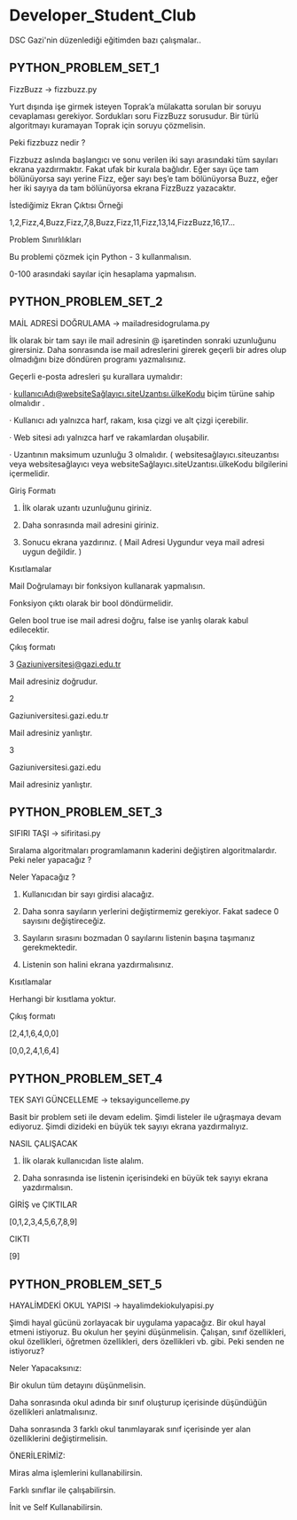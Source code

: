 # Developer_Student_Club
DSC Gazi'nin düzenlediği eğitimden bazı çalışmalar..

PYTHON_PROBLEM_SET_1
---------------------------------------------------------------------------------------------------------------------------------------------------------------------------------

FizzBuzz   -> fizzbuzz.py

Yurt dışında işe girmek isteyen Toprak’a mülakatta sorulan bir soruyu cevaplaması gerekiyor. Sordukları soru FizzBuzz sorusudur. Bir türlü algoritmayı kuramayan Toprak için soruyu çözmelisin.

Peki fizzbuzz nedir ?

Fizzbuzz aslında başlangıcı ve sonu verilen iki sayı arasındaki tüm sayıları ekrana yazdırmaktır. Fakat ufak bir kurala bağlıdır. Eğer sayı üçe tam bölünüyorsa sayı yerine Fizz, eğer sayı beş’e tam bölünüyorsa Buzz, eğer her iki sayıya da tam bölünüyorsa ekrana FizzBuzz yazacaktır.

İstediğimiz Ekran Çıktısı Örneği

1,2,Fizz,4,Buzz,Fizz,7,8,Buzz,Fizz,11,Fizz,13,14,FizzBuzz,16,17…

Problem Sınırlılıkları

Bu problemi çözmek için Python - 3 kullanmalısın.

0-100 arasındaki sayılar için hesaplama yapmalısın.


PYTHON_PROBLEM_SET_2
---------------------------------------------------------------------------------------------------------------------------------------------------------------------------------

MAİL ADRESİ DOĞRULAMA -> mailadresidogrulama.py

İlk olarak bir tam sayı ile mail adresinin @ işaretinden sonraki uzunluğunu girersiniz. Daha sonrasında ise mail adreslerini girerek geçerli bir adres olup olmadığını bize döndüren programı yazmalısınız.

Geçerli e-posta adresleri şu kurallara uymalıdır:

· kullanıcıAdı@websiteSağlayıcı.siteUzantısı.ülkeKodu biçim türüne sahip olmalıdır .

· Kullanıcı adı yalnızca harf, rakam, kısa çizgi ve alt çizgi içerebilir.

· Web sitesi adı yalnızca harf ve rakamlardan oluşabilir.

· Uzantının maksimum uzunluğu 3 olmalıdır. ( websitesağlayıcı.siteuzantısı veya websitesağlayıcı veya websiteSağlayıcı.siteUzantısı.ülkeKodu bilgilerini içermelidir.

Giriş Formatı

1. İlk olarak uzantı uzunluğunu giriniz.

2. Daha sonrasında mail adresini giriniz.

3. Sonucu ekrana yazdırınız. ( Mail Adresi Uygundur veya mail adresi uygun değildir. )

Kısıtlamalar

Mail Doğrulamayı bir fonksiyon kullanarak yapmalısın.

Fonksiyon çıktı olarak bir bool döndürmelidir.

Gelen bool true ise mail adresi doğru, false ise yanlış olarak kabul edilecektir.

Çıkış formatı

3 Gaziuniversitesi@gazi.edu.tr

Mail adresiniz doğrudur.

2

Gaziuniversitesi.gazi.edu.tr

Mail adresiniz yanlıştır.

3

Gaziuniversitesi.gazi.edu

Mail adresiniz yanlıştır.

PYTHON_PROBLEM_SET_3
---------------------------------------------------------------------------------------------------------------------------------------------------------------------------------
SIFIRI TAŞI -> sifiritasi.py

Sıralama algoritmaları programlamanın kaderini değiştiren algoritmalardır. Peki neler yapacağız ?

Neler Yapacağız ?

1. Kullanıcıdan bir sayı girdisi alacağız.

2. Daha sonra sayıların yerlerini değiştirmemiz gerekiyor. Fakat sadece 0 sayısını değiştireceğiz.

3. Sayıların sırasını bozmadan 0 sayılarını listenin başına taşımanız gerekmektedir.

4. Listenin son halini ekrana yazdırmalısınız.

Kısıtlamalar

Herhangi bir kısıtlama yoktur.

Çıkış formatı

[2,4,1,6,4,0,0]

[0,0,2,4,1,6,4]



PYTHON_PROBLEM_SET_4
---------------------------------------------------------------------------------------------------------------------------------------------------------------------------------

TEK SAYI GÜNCELLEME  -> teksayiguncelleme.py

Basit bir problem seti ile devam edelim. Şimdi listeler ile uğraşmaya devam ediyoruz. Şimdi dizideki en büyük tek sayıyı ekrana yazdırmalıyız.

NASIL ÇALIŞACAK

1. İlk olarak kullanıcıdan liste alalım.

2. Daha sonrasında ise listenin içerisindeki en büyük tek sayıyı ekrana yazdırmalısın.

GİRİŞ ve ÇIKTILAR

[0,1,2,3,4,5,6,7,8,9]

CIKTI

[9]

PYTHON_PROBLEM_SET_5
---------------------------------------------------------------------------------------------------------------------------------------------------------------------------------

HAYALİMDEKİ OKUL YAPISI -> hayalimdekiokulyapisi.py

Şimdi hayal gücünü zorlayacak bir uygulama yapacağız. Bir okul hayal etmeni istiyoruz. Bu okulun her şeyini düşünmelisin. Çalışan, sınıf özellikleri, okul özellikleri, öğretmen özellikleri, ders özellikleri vb. gibi. Peki senden ne istiyoruz?

Neler Yapacaksınız:

Bir okulun tüm detayını düşünmelisin.

Daha sonrasında okul adında bir sınıf oluşturup içerisinde düşündüğün özellikleri anlatmalısınız.

Daha sonrasında 3 farklı okul tanımlayarak sınıf içerisinde yer alan özelliklerini değiştirmelisin.

ÖNERİLERİMİZ:

Miras alma işlemlerini kullanabilirsin.

Farklı sınıflar ile çalışabilirsin.

İnit ve Self Kullanabilirsin.













